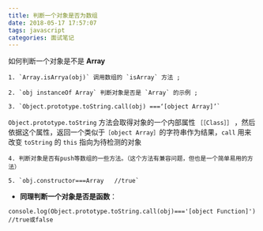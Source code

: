 ```yaml
---
title: 判断一个对象是否为数组
date: 2018-05-17 17:57:07
tags: javascript
categories: 面试笔记
---
```


如何判断一个对象是不是 **Array**

    1. `Array.isArrya(obj)` 调用数组的 `isArray` 方法 ;

    2. `obj instanceOf Array` 判断对象是否是 `Array` 的示例 ;

    3. `Object.prototype.toString.call(obj) ===‘[object Array]’`

`Object.prototype.toString` 方法会取得对象的一个内部属性 `［［Class］］` ，然后依据这个属性，返回一个类似于`［object Array］`的字符串作为结果，`call` 用来改变 `toString` 的 `this` 指向为待检测的对象

    4. 判断对象是否有push等数组的一些方法。（这个方法有兼容问题，但也是一个简单易用的方法）

    5. `obj.constructor===Array   //true`

- **同理判断一个对象是否是函数**：

`console.log(Object.prototype.toString.call(obj)==='[object Function]') //true或false`
